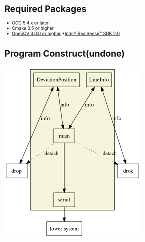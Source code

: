   
# Required Packages
  
* GCC 5.4.x or later
* Cmake 3.5 or higher
* [OpenCV 3.0.0 or higher](https://docs.opencv.org/3.4.1/d7/d9f/tutorial_linux_install.html )
*[Intel® RealSense™ SDK 2.0](https://github.com/IntelRealSense/librealsense/blob/master/doc/distribution_linux.md )
  
# Program Construct(undone)
  

![](assets/ad.png?0.9642110915057394)  
  